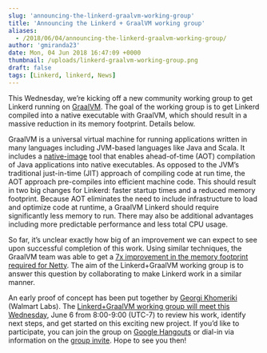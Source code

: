 ```yaml
---
slug: 'announcing-the-linkerd-graalvm-working-group'
title: 'Announcing the Linkerd + GraalVM working group'
aliases:
  - /2018/06/04/announcing-the-linkerd-graalvm-working-group/
author: 'gmiranda23'
date: Mon, 04 Jun 2018 16:47:09 +0000
thumbnail: /uploads/linkerd-graalvm-working-group.png
draft: false
tags: [Linkerd, linkerd, News]
---
```


This Wednesday, we’re kicking off a new community working group to get Linkerd running on [GraalVM](https://www.graalvm.org/). The goal of the working group is to get Linkerd compiled into a native executable with GraalVM, which should result in a massive reduction in its memory footprint. Details below.

GraalVM is a universal virtual machine for running applications written in many languages including JVM-based languages like Java and Scala. It includes a [native-image](http://www.graalvm.org/docs/reference-manual/aot-compilation/) tool that enables ahead-of-time (AOT) compilation of Java applications into native executables. As opposed to the JVM’s traditional just-in-time (JIT) approach of compiling code at run time, the AOT approach pre-compiles into efficient machine code. This should result in two big changes for Linkerd: faster startup times and a reduced memory footprint. Because AOT eliminates the need to include infrastructure to load and optimize code at runtime, a GraalVM Linkerd should require significantly less memory to run. There may also be additional advantages including more predictable performance and less total CPU usage.

So far, it’s unclear exactly how big of an improvement we can expect to see upon successful completion of this work. Using similar techniques, the GraalVM team was able to get a [7x improvement in the memory footprint required for Netty](https://medium.com/graalvm/instant-netty-startup-using-graalvm-native-image-generation-ed6f14ff7692). The aim of the Linkerd+GraalVM working group is to answer this question by collaborating to make Linkerd work in a similar manner.

An early proof of concept has been put together by [Georgi Khomeriki](https://github.com/flatmap13) (Walmart Labs). The [Linkerd+GraalVM working group will meet this Wednesday](https://lists.cncf.io/g/cncf-linkerd-graal-wg/message/16), June 6 from 8:00-9:00 (UTC-7) to review his work, identify next steps, and get started on this exciting new project. If you’d like to participate, you can join the group on [Google Hangouts](http://meet.google.com/gtz-htoa-mik) or dial-in via information on the [group invite](https://lists.cncf.io/g/cncf-linkerd-graal-wg/message/16). Hope to see you then!

